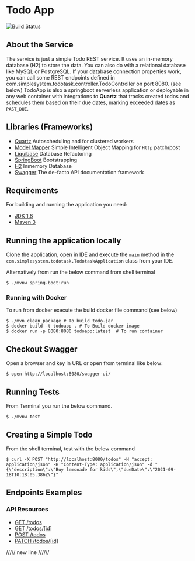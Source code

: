 # Todo App
[![Build Status](https://app.travis-ci.com/johnson3yo/TodoTask.svg?token=CAcYaTFWori8uznwxtxS&branch=main)](https://app.travis-ci.com/johnson3yo/TodoTask)
## About the Service

The service is just a simple Todo REST service. It uses an in-memory database (H2) to store the data. You can also do with a relational database like MySQL or PostgreSQL. If your database connection properties work, you can call some REST endpoints defined in com.simplesystem.todotask.controller.TodoController on port 8080. (see below)
TodoApp is also a springboot serverless application or deployable in any web container with integrations to **Quartz** that tracks created todos and schedules them based on their due dates, marking exceeded dates 
as `PAST_DUE`. 

## Libraries (Frameworks)
- [Quartz](https://www.quartz-scheduler.org) Autoscheduling and for clustered workers 
- [Model Mapper](http://modelmapper.org/) Simple Intelligent Object Mapping for `Http` patch/post   
- [Liquibase](https://www.liquibase.org/) Database Refactoring 
- [SpringBoot](https://spring.io/projects/spring-boot) Bootstrapping 
- [H2](http://www.h2database.com/html/main.html) Inmemory Database
- [Swagger]() The de-facto API documentation framework
## Requirements

For building and running the application you need:

- [JDK 1.8](http://www.oracle.com/technetwork/java/javase/downloads/jdk8-downloads-2133151.html)
- [Maven 3](https://maven.apache.org)


## Running the application locally

Clone the application, open in IDE and execute the `main` method in the `com.simplesystem.todotask.TodotaskApplication` class from your IDE.

Alternatively from run the below command from shell terminal 
```
$ ./mvnw spring-boot:run
```
### Running with Docker
To run from docker execute the build docker file command (see below)
``` 
$ ./mvn clean package # To build todo.jar
$ docker build -t todoapp . # To Build docker image
$ docker run -p 8080:8080 todoapp:latest  # To run container
```

## Checkout Swagger 


Open a browser and key in URL or open from terminal like below:

```
$ open http://localhost:8080/swagger-ui/
```

## Running Tests

From Terminal you run the below command.

```
$ ./mvnw test
```

## Creating a Simple Todo
From the shell terminal, test with the below command

```
$ curl -X POST "http://localhost:8080/todos" -H "accept: application/json" -H "Content-Type: application/json" -d "{\"description\":\"Buy lemonade for kids\",\"dueDate\":\"2021-09-18T10:18:05.386Z\"}"
```

## Endpoints Examples

### API Resources

- [GET /todos](http://localhost:8080/swagger-ui/#/todo-controller/findAllUsingGET)
- [GET /todos/[id]](http://localhost:8080/swagger-ui/#/todo-controller/findOneUsingGET)
- [POST /todos](http://localhost:8080/swagger-ui/#/todo-controller/createUsingPOST)
- [PATCH /todos/[id]](http://localhost:8080/swagger-ui/#/todo-controller/modifyUsingPATCH)


///// new line //////
